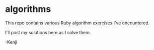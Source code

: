 algorithms
==========


This repo contains various Ruby algorithm exercises I've encountered.

I'll post my solutions here as I solve them.

-Kenji
